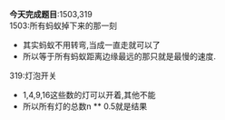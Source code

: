 **今天完成题目**:1503,319    
1503:所有蚂蚁掉下来的那一刻
- 其实蚂蚁不用转弯,当成一直走就可以了
- 所以等于所有蚂蚁距离边缘最远的那只就是最慢的速度.

319:灯泡开关
- 1,4,9,16这些数的灯可以开着,其他不能
- 所以所有灯的总数n ** 0.5就是结果